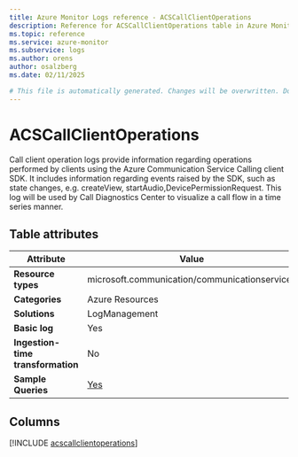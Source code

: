 ```yaml
---
title: Azure Monitor Logs reference - ACSCallClientOperations
description: Reference for ACSCallClientOperations table in Azure Monitor Logs.
ms.topic: reference
ms.service: azure-monitor
ms.subservice: logs
ms.author: orens
author: osalzberg
ms.date: 02/11/2025

# This file is automatically generated. Changes will be overwritten. Do not change this file directly.
---
```


# ACSCallClientOperations

Call client operation logs provide information regarding operations performed by clients using the Azure Communication Service Calling client SDK. It includes information regarding events raised by the SDK, such as state changes, e.g. createView, startAudio,DevicePermissionRequest. This log will be used by Call Diagnostics Center to visualize a call flow in a time series manner.


## Table attributes

|Attribute|Value|
|---|---|
|**Resource types**|microsoft.communication/communicationservices|
|**Categories**|Azure Resources|
|**Solutions**| LogManagement|
|**Basic log**|Yes|
|**Ingestion-time transformation**|No|
|**Sample Queries**|[Yes](/azure/azure-monitor/reference/queries/acscallclientoperations)|



## Columns
  
[!INCLUDE [acscallclientoperations](~/reusable-content/ce-skilling/azure/includes/azure-monitor/reference/tables/acscallclientoperations-include.md)]
